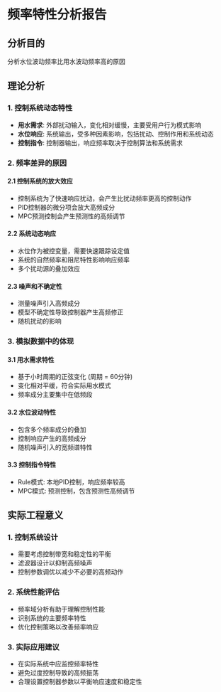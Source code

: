 
# 频率特性分析报告

## 分析目的
分析水位波动频率比用水波动频率高的原因

## 理论分析

### 1. 控制系统动态特性
- **用水需求**: 外部扰动输入，变化相对缓慢，主要受用户行为模式影响
- **水位响应**: 系统输出，受多种因素影响，包括扰动、控制作用和系统动态
- **控制指令**: 控制器输出，响应频率取决于控制算法和系统需求

### 2. 频率差异的原因

#### 2.1 控制系统的放大效应
- 控制系统为了快速响应扰动，会产生比扰动频率更高的控制动作
- PID控制器的微分项会放大高频成分
- MPC预测控制会产生预测性的高频调节

#### 2.2 系统动态响应
- 水位作为被控变量，需要快速跟踪设定值
- 系统的自然频率和阻尼特性影响响应频率
- 多个扰动源的叠加效应

#### 2.3 噪声和不确定性
- 测量噪声引入高频成分
- 模型不确定性导致控制器产生高频修正
- 随机扰动的影响

### 3. 模拟数据中的体现

#### 3.1 用水需求特性
- 基于小时周期的正弦变化 (周期 = 60分钟)
- 变化相对平缓，符合实际用水模式
- 频率成分主要集中在低频段

#### 3.2 水位波动特性
- 包含多个频率成分的叠加
- 控制响应产生的高频成分
- 随机噪声引入的宽频谱特性

#### 3.3 控制指令特性
- Rule模式: 本地PID控制，响应频率较高
- MPC模式: 预测控制，包含预测性高频调节

## 实际工程意义

### 1. 控制系统设计
- 需要考虑控制带宽和稳定性的平衡
- 滤波器设计以抑制高频噪声
- 控制参数调优以减少不必要的高频动作

### 2. 系统性能评估
- 频率域分析有助于理解控制性能
- 识别系统的主要频率特性
- 优化控制策略以改善频率响应

### 3. 实际应用建议
- 在实际系统中应监控频率特性
- 避免过度控制导致的高频振荡
- 合理设置控制器参数以平衡响应速度和稳定性
